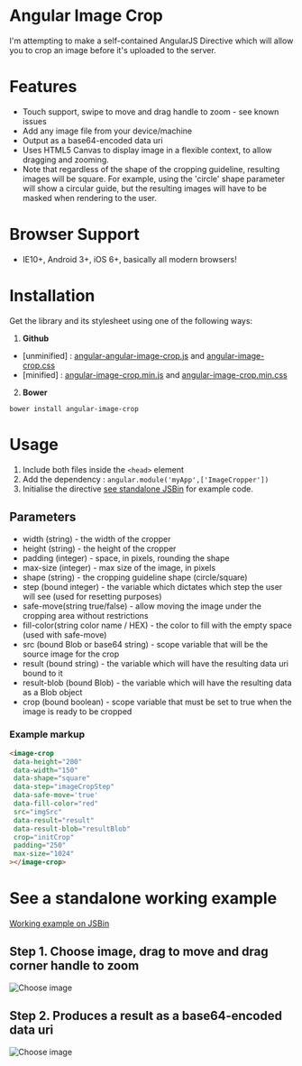 Angular Image Crop
==================

I'm attempting to make a self-contained AngularJS Directive which will allow you to crop an image before it's uploaded to the server.

# Features

* Touch support, swipe to move and drag handle to zoom  - see known issues
* Add any image file from your device/machine
* Output as a base64-encoded data uri
* Uses HTML5 Canvas to display image in a flexible context, to allow dragging and zooming.
* Note that regardless of the shape of the cropping guideline, resulting images will be square. For example, using the 'circle' shape parameter will show a circular guide, but the resulting images will have to be masked when rendering to the user.

# Browser Support
* IE10+, Android 3+, iOS 6+, basically all modern browsers!

# Installation
Get the library and its stylesheet using one of the following ways:

1. **Github**
 - [unminified] : [angular-angular-image-crop.js](https://raw.githubusercontent.com/andyshora/angular-image-crop/master/dist/angular-image-crop.js) and [angular-image-crop.css](https://raw.githubusercontent.com/andyshora/angular-image-crop/master/dist/angular-image-crop.css)
 - [minified] : [angular-image-crop.min.js](https://raw.githubusercontent.com/andyshora/angular-image-crop/master/dist/angular-image-crop.min.js) and [angular-image-crop.min.css](https://raw.githubusercontent.com/andyshora/angular-image-crop/master/dist/angular-image-crop.min.css)
 
2. **Bower**
 
  ```
  bower install angular-image-crop
  ```
# Usage

1. Include both files inside the `<head>` element
2. Add the dependency : `angular.module('myApp',['ImageCropper'])`
3. Initialise the directive [see standalone JSBin](http://jsbin.com/fovovu/1/edit?javascript,output) for example code.

## Parameters

* width (string) - the width of the cropper
* height (string) - the height of the cropper
* padding (integer) - space, in pixels, rounding the shape
* max-size (integer) - max size of the image, in pixels
* shape (string) - the cropping guideline shape (circle/square)
* step (bound integer) - the variable which dictates which step the user will see (used for resetting purposes)
* safe-move(string true/false) - allow moving the image under the cropping area without restrictions
* fill-color(string color name / HEX) - the color to fill with the empty space (used with safe-move)
* src (bound Blob or base64 string) - scope variable that will be the source image for the crop
* result (bound string) - the variable which will have the resulting data uri bound to it
* result-blob (bound Blob) - the variable which will have the resulting data as a Blob object
* crop (bound boolean) - scope variable that must be set to true when the image is ready to be cropped

### Example markup
```html
<image-crop
 data-height="200"
 data-width="150"
 data-shape="square"
 data-step="imageCropStep"
 data-safe-move='true'
 data-fill-color="red"
 src="imgSrc"
 data-result="result"
 data-result-blob="resultBlob"
 crop="initCrop"
 padding="250"
 max-size="1024"
></image-crop>
```

# See a standalone working example
[Working example on JSBin](http://jsbin.com/fovovu/1/edit?javascript,output)

## Step 1. Choose image, drag to move and drag corner handle to zoom

![Choose image](https://s3-eu-west-1.amazonaws.com/andyshora/crop-step-1.png)

## Step 2. Produces a result as a base64-encoded data uri

![Choose image](https://s3-eu-west-1.amazonaws.com/andyshora/crop-step-2.png)
